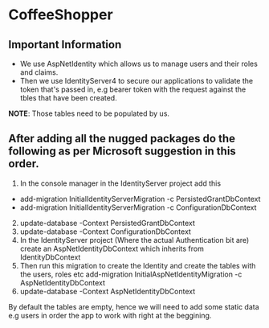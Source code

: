 # CoffeeShopper

## Important Information
- We use AspNetIdentity which allows us to manage users and their roles and claims.
- Then we use IdentityServer4 to secure our applications to validate the token that's passed in, e.g bearer token with the request against the tbles that have been created. 

**NOTE**: Those tables need to be populated by us.

## After adding all the nugged packages do the following as per Microsoft suggestion in this order.

1) In the console manager in the IdentityServer project add this
  - add-migration InitialIdentityServerMigration -c PersistedGrantDbContext
  - add-migration InitialIdentityServerMigration -c ConfigurationDbContext
2) update-database -Context PersistedGrantDbContext
3) update-database -Context ConfigurationDbContext
4) In the IdentityServer project (Where the actual Authentication bit are) create an AspNetIdentityDbContext which inherits from IdentityDbContext
5) Then run this migration to create the Identity and create the tables with the users, roles etc add-migration InitialAspNetIdentityMigration -c AspNetIdentityDbContext
6) update-database -Context AspNetIdentityDbContext

By default the tables are empty, hence we will need to add some static data e.g users in order the app to work with right at the beggining.
